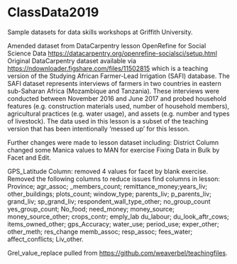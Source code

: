 # ClassData2019
Sample datasets for data skills workshops at Griffith University. 

Amended dataset from DataCarpentry lesson OpenRefine for Social Science Data https://datacarpentry.org/openrefine-socialsci/setup.html
Original DataCarpentry dataset available via  https://ndownloader.figshare.com/files/11502815 which is a teaching version of the Studying African Farmer-Lead Irrigation (SAFI) database. 
The SAFI dataset represents interviews of farmers in two countries in eastern sub-Saharan Africa (Mozambique and Tanzania). These interviews were conducted between November 2016 and June 2017 and probed household features (e.g. construction materials used, number of household members), agricultural practices (e.g. water usage), and assets (e.g. number and types of livestock). The data used in this lesson is a subset of the teaching version that has been intentionally ‘messed up’ for this lesson.

Further changes were made to lesson dataset including: 
District Column changed some Manica values to MAN for exercise Fixing Data in Bulk by Facet and Edit. 

GPS_Latitude Column: removed 4 values for facet by blank exercise. 
Removed the following columns to reduce issues find columns in lesson: Province; agr_assoc; _members_count; remittance_money;years_liv; other_buildings; plots_count; window_type; parents_liv; p_parents_liv;	grand_liv;	sp_grand_liv; respondent_wall_type_other; no_group_count	yes_group_count; No_food; need_money;	money_source;	money_source_other; crops_contr; emply_lab	du_labour; du_look_aftr_cows; items_owned_other; gps_Accuracy; water_use; period_use;	exper_other; other_meth; res_change	memb_assoc; resp_assoc; fees_water; affect_conflicts; Liv_other.

Grel_value_replace pulled from https://github.com/weaverbel/teachingfiles.
